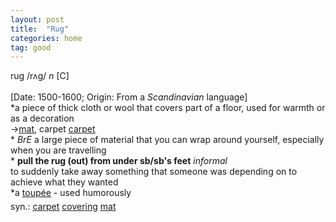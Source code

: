 ```yaml
---
layout: post
title:  "Rug"
categories: home
tag: good
---
```

<DIV style="MARGIN: 0px 0px 5px">rug /rʌg/ <I>n</I> [C] <BR><BR>[Date: 1500-1600; Origin: From a <I>Scandinavian</I> language]<BR>*a piece of thick cloth or wool that covers part of a floor, used for warmth or as a decoration<BR>→<A href="{{ site.baseurl }}/mat"><U>mat</U></A>, carpet <A href="{{ site.baseurl }}/carpet"><U>carpet</U></A><BR>* <I>BrE</I> a large piece of material that you can wrap around yourself, especially when you are travelling<BR>* <B>pull the rug (out) from under sb/sb's feet</B> <I>informal</I> <BR>to suddenly take away something that someone was depending on to achieve what they wanted<BR>*a <A href="{{ site.baseurl }}/toupee"><U>toupée</U></A> - used humorously</DIV>
<DIV style="MARGIN: 0px 0px 5px">
<DIV style="MARGIN: 4px 0px">syn.: <A href="{{ site.baseurl }}/carpet"><U>carpet</U></A> <A href="{{ site.baseurl }}/covering"><U>covering</U></A> <A href="{{ site.baseurl }}/mat"><U>mat</U></A></DIV></DIV>
